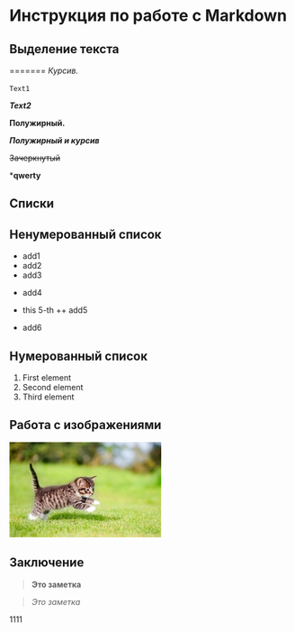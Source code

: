 # Инструкция по работе с Markdown


## Выделение текста
=======
*Курсив.*

`Text1`

***Text2***

**Полужирный.**

***Полужирный и курсив***

~~Зачеркнутый~~

***qwerty**


## Списки

## Ненумерованный список

* add1
* add2
* add3
+ add4
* this 5-th
++ add5
+ add6

## Нумерованный список

1. First element
2. Second element
3. Third element


## Работа с изображениями

![Hello Kitty!](kitten.jpg)


## Заключение

> **Это заметка**

> *Это заметка*

1111
